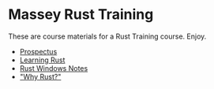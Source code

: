 # Massey Rust Training

These are course materials for a Rust Training
course. Enjoy.

* [Prospectus](prospectus.md)
* [Learning Rust](learning-rust.md)
* [Rust Windows Notes](rust-windows-notes.md)
* ["Why Rust?"](why-rust.md)
